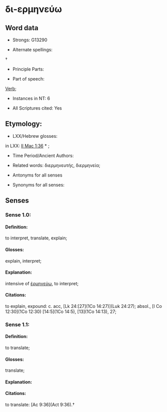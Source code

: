 # δι-ερμηνεύω 

<!-- Status: S2=NeedsFinalCheck -->
<!-- Lexica used for edits:   -->

## Word data

* Strongs: G13290

* Alternate spellings:

† 

* Principle Parts: 


* Part of speech: 

[Verb](http://ugg.readthedocs.io/en/latest/verb.html); 

* Instances in NT: 6

* All Scriptures cited: Yes

## Etymology: 


* LXX/Hebrew glosses: 

in LXX: [II Mac 1:36](2Macc.1.36) * ; 

* Time Period/Ancient Authors: 


* Related words: διερμηνευτής, διερμηνεία;

* Antonyms for all senses

* Synonyms for all senses: 


## Senses 


### Sense  1.0: 

#### Definition: 

to interpret, translate, explain;

#### Glosses: 

explain, interpret;

#### Explanation: 

intensive of [ἐρμηνεύω](), to interpret; 


#### Citations: 

to explain, expound: c. acc, [Lk 24:[27](1Co 14:27)](Luk 24:27); absol., [I Co 12:30](1Co 12:30) [14:5](1Co 14:5), [13](1Co 14:13), 27; 



### Sense  1.1: 

#### Definition: 

to translate;

#### Glosses: 

translate; 

#### Explanation: 


#### Citations: 

to translate: [Ac 9:36](Act 9:36).†
